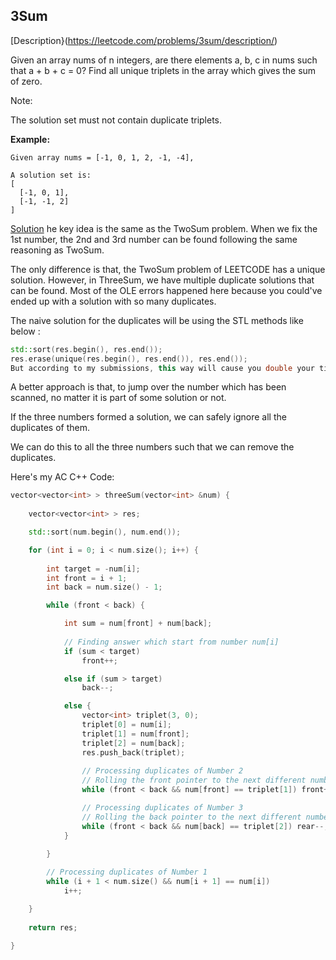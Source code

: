 ## 3Sum

[Description}(https://leetcode.com/problems/3sum/description/)

Given an array nums of n integers, are there elements a, b, c in nums such that a + b + c = 0? Find all unique triplets in the array which gives the sum of zero.

Note:

The solution set must not contain duplicate triplets.

**Example:**
```
Given array nums = [-1, 0, 1, 2, -1, -4],

A solution set is:
[
  [-1, 0, 1],
  [-1, -1, 2]
]
```

[Solution](https://leetcode.com/problems/3sum/discuss/7402/Share-my-AC-C++-solution-around-50ms-O(N*N)-with-explanation-and-comments)
he key idea is the same as the TwoSum problem. When we fix the 1st number, the 2nd and 3rd number can be found following the same reasoning as TwoSum.

The only difference is that, the TwoSum problem of LEETCODE has a unique solution. However, in ThreeSum, we have multiple duplicate solutions that can be found. Most of the OLE errors happened here because you could've ended up with a solution with so many duplicates.

The naive solution for the duplicates will be using the STL methods like below :

```c++
std::sort(res.begin(), res.end());
res.erase(unique(res.begin(), res.end()), res.end());
But according to my submissions, this way will cause you double your time consuming almostly.
```

A better approach is that, to jump over the number which has been scanned, no matter it is part of some solution or not.

If the three numbers formed a solution, we can safely ignore all the duplicates of them.

We can do this to all the three numbers such that we can remove the duplicates.

Here's my AC C++ Code:

```c++
vector<vector<int> > threeSum(vector<int> &num) {
    
    vector<vector<int> > res;

    std::sort(num.begin(), num.end());

    for (int i = 0; i < num.size(); i++) {
        
        int target = -num[i];
        int front = i + 1;
        int back = num.size() - 1;

        while (front < back) {

            int sum = num[front] + num[back];
            
            // Finding answer which start from number num[i]
            if (sum < target)
                front++;

            else if (sum > target)
                back--;

            else {
                vector<int> triplet(3, 0);
                triplet[0] = num[i];
                triplet[1] = num[front];
                triplet[2] = num[back];
                res.push_back(triplet);
                
                // Processing duplicates of Number 2
                // Rolling the front pointer to the next different number forwards
                while (front < back && num[front] == triplet[1]) front++;

                // Processing duplicates of Number 3
                // Rolling the back pointer to the next different number backwards
                while (front < back && num[back] == triplet[2]) rear--;
            }
            
        }

        // Processing duplicates of Number 1
        while (i + 1 < num.size() && num[i + 1] == num[i]) 
            i++;

    }
    
    return res;
    
}
```
